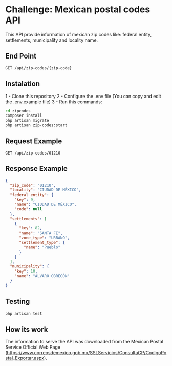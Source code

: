 # Challenge: Mexican postal codes API

This API provide information of mexican zip codes like: federal entity, settlements, municipality and locality name.

## End Point
`GET /api/zip-codes/{zip-code}`

## Instalation
1 - Clone this repository
2 - Configure the .env file (You can copy and edit the .env.example file)
3 - Run this commands:
```sh
cd zipcodes
composer install
php artisan migrate
php artisan zip-codes:start
```

## Request Example
`GET /api/zip-codes/01210`

## Response Example
```json
{
  "zip_code": "01210",
  "locality": "CIUDAD DE MÉXICO",
  "federal_entity": {
    "key": 9,
    "name": "CIUDAD DE MÉXICO",
    "code": null
  },
  "settlements": [
    {
      "key": 82,
      "name": "SANTA FE",
      "zone_type": "URBANO",
      "settlement_type": {
        "name": "Pueblo"
      }
    }
  ],
  "municipality": {
    "key": 10,
    "name": "ÁLVARO OBREGÓN"
  }
}
```


## Testing
```sh
php artisan test
```

## How its work

The information to serve the API was downloaded from the Mexican Postal Service Official Web Page (https://www.correosdemexico.gob.mx/SSLServicios/ConsultaCP/CodigoPostal_Exportar.aspx).